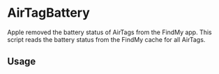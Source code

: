 # AirTagBattery

Apple removed the battery status of AirTags from the FindMy app. This script reads the battery status from the FindMy cache for all AirTags.

## Usage



